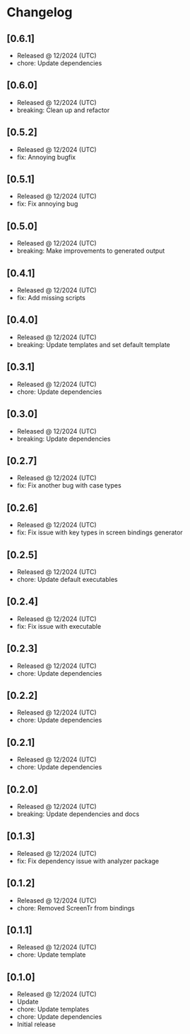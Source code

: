 # Changelog

## [0.6.1]

- Released @ 12/2024 (UTC)
- chore: Update dependencies

## [0.6.0]

- Released @ 12/2024 (UTC)
- breaking: Clean up and refactor

## [0.5.2]

- Released @ 12/2024 (UTC)
- fix: Annoying bugfix

## [0.5.1]

- Released @ 12/2024 (UTC)
- fix: Fix annoying bug

## [0.5.0]

- Released @ 12/2024 (UTC)
- breaking: Make improvements to generated output

## [0.4.1]

- Released @ 12/2024 (UTC)
- fix: Add missing scripts

## [0.4.0]

- Released @ 12/2024 (UTC)
- breaking: Update templates and set default template

## [0.3.1]

- Released @ 12/2024 (UTC)
- chore: Update dependencies

## [0.3.0]

- Released @ 12/2024 (UTC)
- breaking: Update dependencies

## [0.2.7]

- Released @ 12/2024 (UTC)
- fix: Fix another bug with case types

## [0.2.6]

- Released @ 12/2024 (UTC)
- fix: Fix issue with key types in screen bindings generator

## [0.2.5]

- Released @ 12/2024 (UTC)
- chore: Update default executables

## [0.2.4]

- Released @ 12/2024 (UTC)
- fix: Fix issue with executable

## [0.2.3]

- Released @ 12/2024 (UTC)
- chore: Update dependencies

## [0.2.2]

- Released @ 12/2024 (UTC)
- chore: Update dependencies

## [0.2.1]

- Released @ 12/2024 (UTC)
- chore: Update dependencies

## [0.2.0]

- Released @ 12/2024 (UTC)
- breaking: Update dependencies and docs

## [0.1.3]

- Released @ 12/2024 (UTC)
- fix: Fix dependency issue with analyzer package

## [0.1.2]

- Released @ 12/2024 (UTC)
- chore: Removed ScreenTr from bindings

## [0.1.1]

- Released @ 12/2024 (UTC)
- chore: Update template

## [0.1.0]

- Released @ 12/2024 (UTC)
- Update
- chore: Update templates
- chore: Update dependencies
- Initial release

